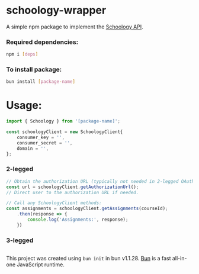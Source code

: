 # schoology-wrapper

A simple npm package to implement the [Schoology API](https://developers.schoology.com/api/).

### Required dependencies:
```bash
npm i [deps]
```

### To install package:

```bash
bun install [package-name]
```

# Usage:
```javascript
import { Schoology } from '[package-name]';

const schoologyClient = new SchoologyClient{
    consumer_key = '',
    consumer_secret = '',
    domain = '',
};
```
### 2-legged
```javascript
// Obtain the authorization URL (typically not needed in 2-legged OAuth).
const url = schoologyClient.getAuthorizationUrl();
// Direct user to the authorization URL if needed.

// Call any SchoologyClient methods:
const assignments = schoologyClient.getAssignments(courseId);
    .then(response => {
        console.log('Assignments:', response);
    })
```

### 3-legged
```javascript

```

This project was created using `bun init` in bun v1.1.28. [Bun](https://bun.sh) is a fast all-in-one JavaScript runtime.
